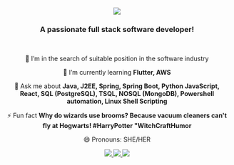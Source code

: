 
<h1 align="center">
    <img src="https://readme-typing-svg.herokuapp.com/?font=Righteous&size=35&center=true&vCenter=true&width=500&height=70&duration=4000&lines=Hi+There!+👋;+I'm+Rusiri+Jayalath!;" />
</h1>

<h3 align="center">A passionate full stack software developer!</h3>

<br/>

<div align="center">
 
 🔭 I’m in the search of suitable position in the software industry
 
 🌱 I’m currently learning **Flutter, AWS**

💬 Ask me about **Java, J2EE, Spring, Spring Boot, Python JavaScript, React, SQL (PostgreSQL), TSQL,
NOSQL (MongoDB), Powershell automation, Linux Shell Scripting**

⚡ Fun fact **Why do wizards use brooms? Because vacuum cleaners can't fly at Hogwarts! #HarryPotter "WitchCraftHumor**

😄 Pronouns: SHE/HER

 </div>

 <div align="center"> 
  <a href="mailto:rusirijayalath@gmail.com">
    <img src="https://img.shields.io/badge/Gmail-333333?style=for-the-badge&logo=gmail&logoColor=red" />
  </a>
  <a href="https://www.linkedin.com/in/rusiri-jayalath-3899a9237/" target="_blank">
    <img src="https://img.shields.io/badge/LinkedIn-0077B5?style=for-the-badge&logo=linkedin&logoColor=white" target="_blank" />
  </a>
  <a href="https://github.com/Rusirij" target="_blank">
     <img src="https://img.shields.io/badge/Portfolio-FF5722?style=for-the-badge&logo=todoist&logoColor=white" target="_blank" /> <!-- sqlite, safari, google-chrome are other good icon options -->
  </a>
</div>


<!--
**Rusirij/Rusirij** is a ✨ _special_ ✨ repository because its `README.md` (this file) appears on your GitHub profile.

Here are some ideas to get you started:

- 🔭 I’m currently working on ...
- 🌱 I’m currently learning ...
- 👯 I’m looking to collaborate on ...
- 🤔 I’m looking for help with ...
- 💬 Ask me about ...
- 📫 How to reach me: ...
- 😄 Pronouns: ...
- ⚡ Fun fact: ...
-->
